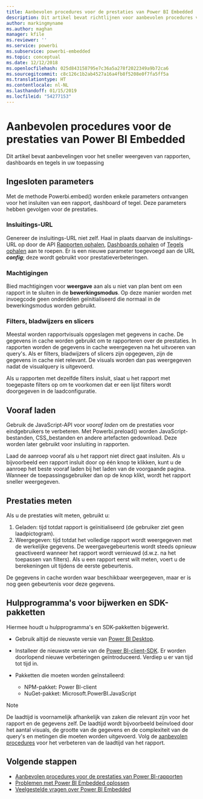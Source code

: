```yaml
---
title: Aanbevolen procedures voor de prestaties van Power BI Embedded
description: Dit artikel bevat richtlijnen voor aanbevolen procedures voor ingesloten analyses
author: markingmyname
ms.author: maghan
manager: kfile
ms.reviewer: ''
ms.service: powerbi
ms.subservice: powerbi-embedded
ms.topic: conceptual
ms.date: 12/12/2018
ms.openlocfilehash: 025d843158795e7c36a5a278f2022349a9b72ca6
ms.sourcegitcommit: c8c126c1b2ab4527a16a4fb8f5208e0f7fa5ff5a
ms.translationtype: HT
ms.contentlocale: nl-NL
ms.lasthandoff: 01/15/2019
ms.locfileid: "54277153"
---
```

# <a name="power-bi-embedded-performance-best-practices"></a>Aanbevolen procedures voor de prestaties van Power BI Embedded

Dit artikel bevat aanbevelingen voor het sneller weergeven van rapporten, dashboards en tegels in uw toepassing

## <a name="embed-parameters"></a>Ingesloten parameters

Met de methode Powerbi.embed() worden enkele parameters ontvangen voor het insluiten van een rapport, dashboard of tegel. Deze parameters hebben gevolgen voor de prestaties.

### <a name="embed-url"></a>Insluitings-URL

Genereer de insluitings-URL niet zelf. Haal in plaats daarvan de insluitings-URL op door de API [Rapporten ophalen](https://na01.safelinks.protection.outlook.com/?url=https%3A%2F%2Fdocs.microsoft.com%2Fen-us%2Frest%2Fapi%2Fpower-bi%2Freports%2Fgetreportsingroup&data=02%7C01%7CMark.Ghanayem%40microsoft.com%7C07ca68ceb37a48e3f3de08d64968707a%7C72f988bf86f141af91ab2d7cd011db47%7C1%7C0%7C636777110256168308&sdata=22lkqRM2w1MQfrM8dooedaPqqIU8PufTq9TT4VDzRo0%3D&reserved=0), [Dashboards ophalen](https://na01.safelinks.protection.outlook.com/?url=https%3A%2F%2Fdocs.microsoft.com%2Fen-us%2Frest%2Fapi%2Fpower-bi%2Fdashboards%2Fgetdashboardsingroup&data=02%7C01%7CMark.Ghanayem%40microsoft.com%7C07ca68ceb37a48e3f3de08d64968707a%7C72f988bf86f141af91ab2d7cd011db47%7C1%7C0%7C636777110256168308&sdata=nfWRgbSoXVF42Rg%2Ba9491u19uksXp%2FAyz%2Fa%2Ba7%2FCtdA%3D&reserved=0) of [Tegels ophalen](https://na01.safelinks.protection.outlook.com/?url=https%3A%2F%2Fdocs.microsoft.com%2Fen-us%2Frest%2Fapi%2Fpower-bi%2Fdashboards%2Fgettilesingroup&data=02%7C01%7CMark.Ghanayem%40microsoft.com%7C07ca68ceb37a48e3f3de08d64968707a%7C72f988bf86f141af91ab2d7cd011db47%7C1%7C0%7C636777110256178318&sdata=LgZ27TynNpqQJDrb3aHWGQXIS%2FzichAO9De5M2uhF1Q%3D&reserved=0) aan te roepen. Er is een nieuwe parameter toegevoegd aan de URL **_config_**; deze wordt gebruikt voor prestatieverbeteringen.

### <a name="permissions"></a>Machtigingen

Bied machtigingen voor **weergave** aan als u niet van plan bent om een rapport in te sluiten in de **bewerkingsmodus**. Op deze manier worden met invoegcode geen onderdelen geïnitialiseerd die normaal in de bewerkingsmodus worden gebruikt.

### <a name="filters-bookmarks-and-slicers"></a>Filters, bladwijzers en slicers

Meestal worden rapportvisuals opgeslagen met gegevens in cache. De gegevens in cache worden gebruikt om te rapporteren over de prestaties. In rapporten worden de gegevens in cache weergegeven na het uitvoeren van query's. Als er filters, bladwijzers of slicers zijn opgegeven, zijn de gegevens in cache niet relevant. De visuals worden dan pas weergegeven nadat de visualquery is uitgevoerd.

Als u rapporten met dezelfde filters insluit, slaat u het rapport met toegepaste filters op om te voorkomen dat er een lijst filters wordt doorgegeven in de laadconfiguratie.

## <a name="preload"></a>Vooraf laden

Gebruik de JavaScript-API voor *vooraf laden* om de prestaties voor eindgebruikers te verbeteren.
Met Powerbi.preload() worden JavaScript-bestanden, CSS_bestanden en andere artefacten gedownload. Deze worden later gebruikt voor insluiting in rapporten.

Laad de aanroep vooraf als u het rapport niet direct gaat insluiten. Als u bijvoorbeeld een rapport insluit door op één knop te klikken, kunt u de aanroep het beste vooraf laden bij het laden van de voorgaande pagina. Wanneer de toepassingsgebruiker dan op de knop klikt, wordt het rapport sneller weergegeven.

## <a name="measure-performance"></a>Prestaties meten

Als u de prestaties wilt meten, gebruikt u:

1. Geladen: tijd totdat rapport is geïnitialiseerd (de gebruiker ziet geen laadpictogram).
2. Weergegeven: tijd totdat het volledige rapport wordt weergegeven met de werkelijke gegevens. De weergavegebeurtenis wordt steeds opnieuw geactiveerd wanneer het rapport wordt vernieuwd (d.w.z. na het toepassen van filters). Als u een rapport eerst wilt meten, voert u de berekeningen uit tijdens de eerste gebeurtenis.

De gegevens in cache worden waar beschikbaar weergegeven, maar er is nog geen gebeurtenis voor deze gegevens.

## <a name="update-tools-and-sdk-packages"></a>Hulpprogramma's voor bijwerken en SDK-pakketten

Hiermee houdt u hulpprogramma's en SDK-pakketten bijgewerkt.

* Gebruik altijd de nieuwste versie van [Power BI Desktop](https://powerbi.microsoft.com/en-us/desktop/).

* Installeer de nieuwste versie van de [Power BI-client-SDK](https://github.com/Microsoft/PowerBI-JavaScript). Er worden doorlopend nieuwe verbeteringen geïntroduceerd. Verdiep u er van tijd tot tijd in.

* Pakketten die moeten worden geïnstalleerd:
    * NPM-pakket: Power BI-client
    * NuGet-pakket: Microsoft.PowerBI.JavaScript

> [!Note]
> De laadtijd is voornamelijk afhankelijk van zaken die relevant zijn voor het rapport en de gegevens zelf. De laadtijd wordt bijvoorbeeld beïnvloed door het aantal visuals, de grootte van de gegevens en de complexiteit van de query's en metingen die moeten worden uitgevoerd. Volg de [aanbevolen procedures](../power-bi-reports-performance.md) voor het verbeteren van de laadtijd van het rapport.

## <a name="next-steps"></a>Volgende stappen

* [Aanbevolen procedures voor de prestaties van Power BI-rapporten](../power-bi-reports-performance.md)
* [Problemen met Power BI Embedded oplossen](embedded-troubleshoot.md)
* [Veelgestelde vragen over Power BI Embedded](embedded-faq.md)
